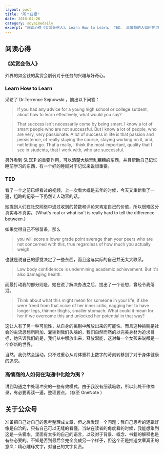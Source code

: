 ```yaml
---
layout: post 
title: "所丫日报"
date: 2016-04-26
category: soyainedaily
excerpt: "阅读心得《奖赏会伤人》、Learn How to Learn、 TED、 高情商的人如何在沟通中化险为夷？，关于公众号"
---
```


## 阅读心得

### 《奖赏会伤人》

外界的如金钱的奖赏会削弱对于任务的兴趣与好奇心。

### Learn How to Learn

采访了 Dr.Terrence Sejnowski ，摘出以下问答：

> If you had any advice for a young high school or college sutdent, about how to learn effectively, what would you say?



> That success isn't necessarily come by being smart. I know a lot of smart people who are not successful. But I know a lot of people, who are very, very passionate. A lot of success in life is that passion and persistence, of really staying the course, staying working on it, and, not letting go. That'a really, I think the most important, quality that I see in students, that I work with, who are successful.

另外看到 SLEEP 的重要作用，可以清楚大脑里乱糟糟的东西，并且帮助自己记忆睡前学习的东西，有一个好的睡眠对于记忆来说很重要。

### TED 

看了一个之前已经看过的视频，上一次看大概是去年的时候，今天又重新看了一遍，粗略的记录一下仍然让人动容的话。

她提到人们在社交网络中通过收到的赞数和评论来肯定自己的价值，所以很难区分真实与不真实。（What's real or what isn't is really hard to tell the difference between.）

如果觉得自己不够苗条，那么

> you will score a lower grade point average than your peers who are not concerned with this, true regardless of how much you actually weigh. 

也就是说自己的感觉决定了一些东西，而且这与实际的自己并无太大联系。

> Low body confidencce is undermining academic achievement. But it's also damaging health.

而最打动我的部分则是，她在说了解决办法之后，提出了一个设想，曾经令我落泪。

> Think about what this might mean for someone in your life, if she were freed from that voice of her inner critic, nagging her to have longer legs, thinner thighs, smaller stomach. What could it mean for her if we overcome this and unlocked her potential in that way?

这让人有了另一种可能性，从自身的挑剔中解放出来的可能性。而且这种挑剔是社会的主流思想所附加、灌输到我们头脑的，我们自然而然的以完美身材为追求目标，她告诉我们的是，我们从中解放出来，释放潜能，这对每一个女孩来说都是一个崭新的世界。

当然，我仍然会运动，只不过重心从对体重秤上数字的苛刻转移到了对于身体健康的追求。

### 高情商的人如何在沟通中化险为夷？

讲到沟通之中处理冲突的一些有效模式，由于我没有细读吸收，所以此处不作摘录，有必要再读一遍，整理要点。（存至 OneNote ）

## 关于公众号

准备把自己对自己的思考整理成文章，但之后发现一个问题：我自己思考的逻辑好像是自洽的，只有自己可以无缝的看懂，当站在读者的角度看的时候，我能想象到这是一头雾水，里面有太多的自己的语言，以及对于背景、概念、书籍的解释也是有些必要的。不知是否到最后会完全变成另一个样子，但这个正是推送文章真正的意义：精心雕琢文字，对自己的文字负责。